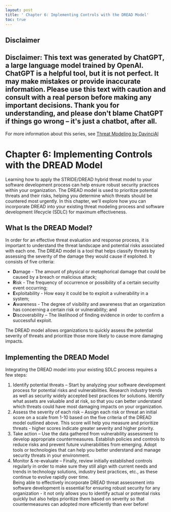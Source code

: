 ```yaml
---
layout: post
title: ' Chapter 6: Implementing Controls with the DREAD Model'
toc: true
---
```

## Disclaimer
 Disclaimer: This text was generated by **ChatGPT**, a large language model trained by OpenAI. ChatGPT is a helpful tool, but it is not perfect. It may make mistakes or provide inaccurate information. Please use this text with caution and consult with a real person before making any important decisions. Thank you for understanding, and please don't blame ChatGPT if things go wrong – it's just a chatbot, after all.
---
 For more information about this series, see [Threat Modeling by DavinciAI](./2022-12-10-threat-modeling-by-DavinciAI.md)




# Chapter 6: Implementing Controls with the DREAD Model

Learning how to apply the STRIDE/DREAD hybrid threat model to your software development process can help ensure robust security practices within your organization. The DREAD model is used to prioritize potential threats and their risks, helping you determine which threats should be countered most urgently. In this chapter, we'll explore how you can incorporate DREAD into your existing threat modeling process and software development lifecycle (SDLC) for maximum effectiveness.

## What Is the DREAD Model? 
In order for an effective threat evaluation and response process, it is important to understand the threat landscape and potential risks associated with each one. The DREAD model is a tool that helps classify threats by assessing the severity of the damage they would cause if exploited. It consists of five criteria: 
* **D**amage - The amount of physical or metaphorical damage that could be caused by a breach or malicious attack; 
* **R**isk - The frequency of occurrence or possibility of a certain security event occurring;
* **E**xploitability - How easy it could be to exploit a vulnerability in a system;
* **A**wareness - The degree of visibility and awareness that an organization has concerning a certain risk or vulnerability; and 
* **D**iscoverability – The likelihood of finding evidence in order to confirm a successful exploit. 

The DREAD model allows organizations to quickly assess the potential severity of threats and prioritize those more likely to cause more damaging impacts. 

## Implementing the DREAD Model 
Integrating the DREAD model into your existing SDLC process requires a few steps: 
1. Identify potential threats – Start by analyzing your software development process for potential risks and vulnerabilities. Research industry trends as well as security widely accepted best practices for solutions.  Identify what assets are valuable and at risk, so that you can better understand which threats could have most damaging impacts on your organization.  
2. Assess the severity of each risk – Assign each risk or threat an initial score on a scale from 1-10 based on the five criteria of the DREAD model outlined above. This score will help you measure and prioritize threats - higher scores indicate greater severity and higher priority. 
3. Take action – Use the data gathered from vulnerability assessment to develop appropriate countermeasures. Establish policies and controls to reduce risks and prevent future vulnerabilities from emerging. Adopt tools or technologies that can help you better understand and manage security threats in your environment.  
4. Monitor & re-evaluate – Finally, review initially established controls regularly in order to make sure they still align with current needs and trends in technology solutions, industry best practices, etc., as these continue to evolve rapidly over time.  
Being able to effectively incorporate DREAD threat assessment into software development is essential for ensuring robust security for any organization - it not only allows you to identify actual or potential risks quickly but also helps prioritize them based on severity so that countermeasures can adopted more efficiently than ever before!